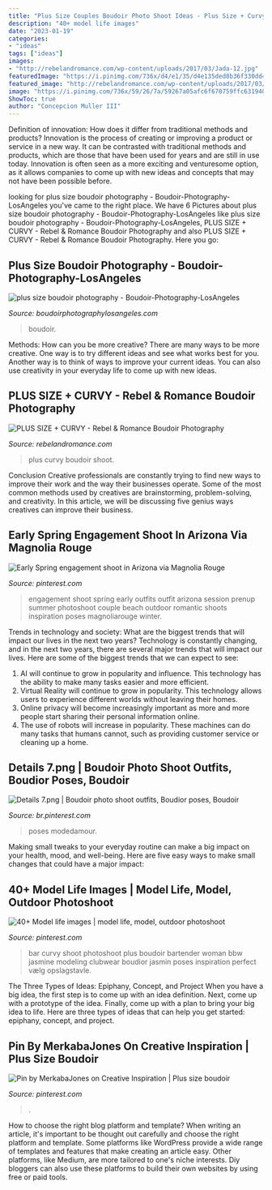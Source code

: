 ```yaml
---
title: "Plus Size Couples Boudoir Photo Shoot Ideas - Plus Size + Curvy"
description: "40+ model life images"
date: "2023-01-19"
categories:
- "ideas"
tags: ["ideas"]
images:
- "http://rebelandromance.com/wp-content/uploads/2017/03/Jada-12.jpg"
featuredImage: "https://i.pinimg.com/736x/d4/e1/35/d4e135ded8b36f330dd408495a92e8c7.jpg"
featured_image: "http://rebelandromance.com/wp-content/uploads/2017/03/Jada-12.jpg"
image: "https://i.pinimg.com/736x/59/26/7a/59267a05afc6f670759ffc631940e4fc--engagement-ideas-engagement-shoots.jpg"
ShowToc: true
author: "Concepcion Muller III"
---
```



Definition of innovation: How does it differ from traditional methods and products?
Innovation is the process of creating or improving a product or service in a new way. It can be contrasted with traditional methods and products, which are those that have been used for years and are still in use today. Innovation is often seen as a more exciting and venturesome option, as it allows companies to come up with new ideas and concepts that may not have been possible before.

	

		
looking for plus size boudoir photography - Boudoir-Photography-LosAngeles you've came to the right place. We have 6 Pictures about plus size boudoir photography - Boudoir-Photography-LosAngeles like plus size boudoir photography - Boudoir-Photography-LosAngeles, PLUS SIZE + CURVY - Rebel &amp; Romance Boudoir Photography and also PLUS SIZE + CURVY - Rebel &amp; Romance Boudoir Photography. Here you go:
		
    
## Plus Size Boudoir Photography - Boudoir-Photography-LosAngeles

<img loading=lazy src="https://www.boudoirphotographylosangeles.com/wp-content/uploads/2020/11/plus-size-boudoir-photography_089.jpg" onerror="this.onerror=null;this.src='https://tse1.mm.bing.net/th?id=OIP.kwdk20bIr50dNZLa2eYr4wHaLG&amp;pid=15.1';" alt="plus size boudoir photography - Boudoir-Photography-LosAngeles">

_Source: boudoirphotographylosangeles.com_

>boudoir. 

	

Methods: How can you be more creative?
There are many ways to be more creative. One way is to try different ideas and see what works best for you. Another way is to think of ways to improve your current ideas. You can also use creativity in your everyday life to come up with new ideas.

    
## PLUS SIZE + CURVY - Rebel &amp; Romance Boudoir Photography

<img loading=lazy src="http://rebelandromance.com/wp-content/uploads/2017/03/Jada-12.jpg" onerror="this.onerror=null;this.src='https://tse3.mm.bing.net/th?id=OIP.8Zo5-bOd6ep-LmPa9D0doQHaLH&amp;pid=15.1';" alt="PLUS SIZE + CURVY - Rebel &amp; Romance Boudoir Photography">

_Source: rebelandromance.com_

>plus curvy boudoir shoot. 

	

Conclusion
Creative professionals are constantly trying to find new ways to improve their work and the way their businesses operate. Some of the most common methods used by creatives are brainstorming, problem-solving, and creativity. In this article, we will be discussing five genius ways creatives can improve their business.

    
## Early Spring Engagement Shoot In Arizona Via Magnolia Rouge

<img loading=lazy src="https://i.pinimg.com/736x/59/26/7a/59267a05afc6f670759ffc631940e4fc--engagement-ideas-engagement-shoots.jpg" onerror="this.onerror=null;this.src='https://tse4.mm.bing.net/th?id=OIP.zwdPgnlG2B4UmfeAbb43FAHaJ8&amp;pid=15.1';" alt="Early Spring engagement shoot in Arizona via Magnolia Rouge">

_Source: pinterest.com_

>engagement shoot spring early outfits outfit arizona session prenup summer photoshoot couple beach outdoor romantic shoots inspiration poses magnoliarouge winter. 

	

Trends in technology and society: What are the biggest trends that will impact our lives in the next two years?
Technology is constantly changing, and in the next two years, there are several major trends that will impact our lives. Here are some of the biggest trends that we can expect to see: 
1) AI will continue to grow in popularity and influence. This technology has the ability to make many tasks easier and more efficient. 
2) Virtual Reality will continue to grow in popularity. This technology allows users to experience different worlds without leaving their homes. 
3) Online privacy will become increasingly important as more and more people start sharing their personal information online. 
4) The use of robots will increase in popularity. These machines can do many tasks that humans cannot, such as providing customer service or cleaning up a home.

    
## Details 7.png | Boudoir Photo Shoot Outfits, Boudior Poses, Boudoir

<img loading=lazy src="https://i.pinimg.com/736x/d4/e1/35/d4e135ded8b36f330dd408495a92e8c7.jpg" onerror="this.onerror=null;this.src='https://tse3.mm.bing.net/th?id=OIP.8wi_AjkkXFxUedu6S8s6rgHaJ3&amp;pid=15.1';" alt="Details 7.png | Boudoir photo shoot outfits, Boudior poses, Boudoir">

_Source: br.pinterest.com_

>poses modedamour. 

	

Making small tweaks to your everyday routine can make a big impact on your health, mood, and well-being. Here are five easy ways to make small changes that could have a major impact: 

    
## 40+ Model Life Images | Model Life, Model, Outdoor Photoshoot

<img loading=lazy src="https://i.pinimg.com/236x/9d/f5/92/9df592230be8fe6b9f1bbc30552c9f37--boudoir-photography-big-girls.jpg" onerror="this.onerror=null;this.src='https://tse1.mm.bing.net/th?id=OIP.dQgErR5tyVmQLxQPRvUZxgHaLH&amp;pid=15.1';" alt="40+ Model life images | model life, model, outdoor photoshoot">

_Source: pinterest.com_

>bar curvy shoot photoshoot plus boudoir bartender woman bbw jasmine modeling clubwear boudior jasmin poses inspiration perfect vælg opslagstavle. 

	

The Three Types of Ideas: Epiphany, Concept, and Project
When you have a big idea, the first step is to come up with an idea definition. Next, come up with a prototype of the idea. Finally, come up with a plan to bring your big idea to life. Here are three types of ideas that can help you get started: epiphany, concept, and project.

    
## Pin By MerkabaJones On Creative Inspiration | Plus Size Boudoir

<img loading=lazy src="https://i.pinimg.com/originals/5f/5a/1a/5f5a1afcb0a1f824ef33e3e31c3d2d9b.png" onerror="this.onerror=null;this.src='https://tse4.mm.bing.net/th?id=OIP.U6qD4YRDMumPh3Z9rqlbpwAAAA&amp;pid=15.1';" alt="Pin by MerkabaJones on Creative Inspiration | Plus size boudoir">

_Source: pinterest.com_

>. 

	

How to choose the right blog platform and template?
When writing an article, it's important to be thought out carefully and choose the right platform and template. Some platforms like WordPress provide a wide range of templates and features that make creating an article easy. Other platforms, like Medium, are more tailored to one's niche interests. Diy bloggers can also use these platforms to build their own websites by using free or paid tools.

